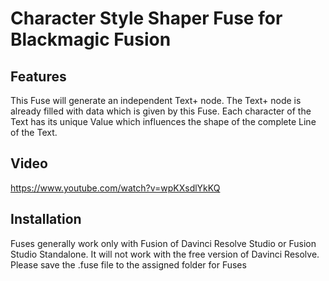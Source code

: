 # Character Style Shaper Fuse for Blackmagic Fusion
## Features
This Fuse will generate an independent Text+ node. The Text+ node is already filled with data which is given by this Fuse. Each character of the Text has its unique Value which influences the shape of the complete Line of the Text.
## Video
https://www.youtube.com/watch?v=wpKXsdlYkKQ
## Installation
Fuses generally work only with Fusion of Davinci Resolve Studio or Fusion Studio Standalone. It will not work with the free version of Davinci Resolve.
Please save the .fuse file to the assigned folder for Fuses
